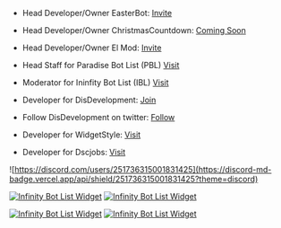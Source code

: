 - Head Developer/Owner EasterBot: [Invite](https://discord.com/api/oauth2/authorize?client_id=810568485905236018&permissions=268954705&scope=bot) 

- Head Developer/Owner ChristmasCountdown: [Coming Soon](#)

- Head Developer/Owner El Mod: [Invite](https://discord.com/oauth2/authorize?client_id=857564240784916490&permissions=1559751927&scope=bot)

- Head Staff for Paradise Bot List (PBL) [Visit](https://paradisebots.net/)

- Moderator for Ininfity Bot List (IBL) [Visit](https://infinitybotlist.com/)

- Developer for DisDevelopment: [Join](https://discord.gg/ABkPPztHdE)

- Follow DisDevelopment on twitter: [Follow](https://twitter.com/DisDevelopmentt)

- Developer for WidgetStyle: [Visit](https://www.widgetstyle.xyz/)

- Developer for Dscjobs: [Visit](https://dscjobs.org/)


![https://discord.com/users/251736315001831425](https://discord-md-badge.vercel.app/api/shield/251736315001831425?theme=discord)

[![Infinity Bot List Widget](https://infinitybotlist.com/bots/810568485905236018/widget?size=small)](https://infinitybotlist.com/bots/810568485905236018) [![Infinity Bot List Widget](https://infinitybotlist.com/bots/791761831734804510/widget?size=small)](https://infinitybotlist.com/bots/791761831734804510)

[![Infinity Bot List Widget](https://infinitybotlist.com/bots/857564240784916490/widget?size=small)](https://infinitybotlist.com/bots/857564240784916490) [![Infinity Bot List Widget](https://infinitybotlist.com/bots/780117264455958558/widget?size=small)](https://infinitybotlist.com/bots/780117264455958558)
